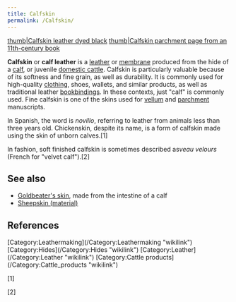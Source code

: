 ```yaml
---
title: Calfskin
permalink: /Calfskin/
---
```


[thumb\|Calfskin leather dyed
black](/File:Kalb_schwarzgefaerbt.jpg "wikilink") [thumb\|Calfskin
parchment page from an 11th-century
book](/File:Extract_from_Burchard_of_Worms'_Decretum.jpg "wikilink")

**Calfskin** or **calf leather** is a [leather](/leather "wikilink") or
[membrane](/Biological_membrane "wikilink") produced from the hide of a
[calf](/calf "wikilink"), or juvenile [domestic
cattle](/domestic_cattle "wikilink"). Calfskin is particularly valuable
because of its softness and fine grain, as well as durability. It is
commonly used for high-quality [clothing](/clothing "wikilink"), shoes,
wallets, and similar products, as well as traditional leather
[bookbindings](/bookbinding "wikilink"). In these contexts, just "calf"
is commonly used. Fine calfskin is one of the skins used for
[vellum](/vellum "wikilink") and [parchment](/parchment "wikilink")
manuscripts.

In Spanish, the word is *novillo*, referring to leather from animals
less than three years old. Chickenskin, despite its name, is a form of
calfskin made using the skin of unborn calves.[1]

In fashion, soft finished calfskin is sometimes described as*veau
velours* (French for "velvet calf").[2]

## See also

-   [Goldbeater's skin](/Goldbeater's_skin "wikilink"), made from the
    intestine of a calf
-   [Sheepskin (material)](/Sheepskin_(material) "wikilink")

## References

<references/>
[Category:Leathermaking](/Category:Leathermaking "wikilink")
[Category:Hides](/Category:Hides "wikilink")
[Category:Leather](/Category:Leather "wikilink") [Category:Cattle
products](/Category:Cattle_products "wikilink")

[1]

[2]